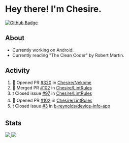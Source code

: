 # Hey there! I'm Chesire.

[![Github Badge](https://img.shields.io/badge/-Github-000?style=flat-square&logo=Github&logoColor=white&link=https://github.com/chesire)](https://github.com/chesire)

## About
<!-- Uses https://github.com/Chesire/natemoo-re -->
* Currently working on Android.
* Currently reading "The Clean Coder" by Robert Martin.
<!--
* Currently listening to: 
<a href="https://natemoo-re-iirbxe7wf.vercel.app/now-playing?open">
    <img src="https://natemoo-re-iirbxe7wf.vercel.app/now-playing" width="256" height="64" alt="Now Playing">
</a>  
-->

## Activity
<!-- Uses https://github.com/jamesgeorge007/github-activity-readme -->
<!--START_SECTION:activity-->
1. 💪 Opened PR [#320](https://github.com/Chesire/Nekome/pull/320) in [Chesire/Nekome](https://github.com/Chesire/Nekome)
2. 🎉 Merged PR [#102](https://github.com/Chesire/LintRules/pull/102) in [Chesire/LintRules](https://github.com/Chesire/LintRules)
3. ❗️ Closed issue [#97](https://github.com/Chesire/LintRules/issues/97) in [Chesire/LintRules](https://github.com/Chesire/LintRules)
4. 💪 Opened PR [#102](https://github.com/Chesire/LintRules/pull/102) in [Chesire/LintRules](https://github.com/Chesire/LintRules)
5. ❗️ Closed issue [#3](https://github.com/b-reynolds/device-info-app/issues/3) in [b-reynolds/device-info-app](https://github.com/b-reynolds/device-info-app)
<!--END_SECTION:activity-->

## Stats
<a href="https://github-readme-stats.vercel.app/api/top-langs/?username=chesire&theme=tokyonight">
    <img src="https://github-readme-stats.vercel.app/api/top-langs/?username=chesire&layout=compact&theme=tokyonight" >
</a>
<a href="https://github-readme-stats.vercel.app/api?username=chesire&show_icons=true&theme=tokyonight">
    <img src="https://github-readme-stats.vercel.app/api?username=chesire&show_icons=true&theme=tokyonight" >
</a>  
